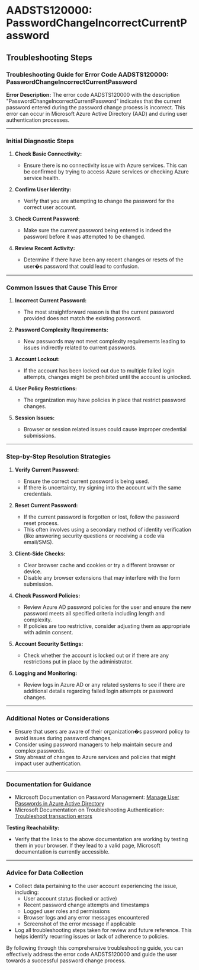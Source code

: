 # AADSTS120000: PasswordChangeIncorrectCurrentPassword


## Troubleshooting Steps
### Troubleshooting Guide for Error Code AADSTS120000: PasswordChangeIncorrectCurrentPassword

**Error Description:**
The error code AADSTS120000 with the description "PasswordChangeIncorrectCurrentPassword" indicates that the current password entered during the password change process is incorrect. This error can occur in Microsoft Azure Active Directory (AAD) and during user authentication processes.

---

### Initial Diagnostic Steps

1. **Check Basic Connectivity:**
   - Ensure there is no connectivity issue with Azure services. This can be confirmed by trying to access Azure services or checking Azure service health.

2. **Confirm User Identity:**
   - Verify that you are attempting to change the password for the correct user account.

3. **Check Current Password:**
   - Make sure the current password being entered is indeed the password before it was attempted to be changed. 

4. **Review Recent Activity:**
   - Determine if there have been any recent changes or resets of the user�s password that could lead to confusion.

---

### Common Issues that Cause This Error

1. **Incorrect Current Password:**
   - The most straightforward reason is that the current password provided does not match the existing password.

2. **Password Complexity Requirements:**
   - New passwords may not meet complexity requirements leading to issues indirectly related to current passwords.

3. **Account Lockout:**
   - If the account has been locked out due to multiple failed login attempts, changes might be prohibited until the account is unlocked.

4. **User Policy Restrictions:**
   - The organization may have policies in place that restrict password changes.

5. **Session Issues:**
   - Browser or session related issues could cause improper credential submissions.

---

### Step-by-Step Resolution Strategies

1. **Verify Current Password:**
   - Ensure the correct current password is being used.
   - If there is uncertainty, try signing into the account with the same credentials.

2. **Reset Current Password:**
   - If the current password is forgotten or lost, follow the password reset process.
   - This often involves using a secondary method of identity verification (like answering security questions or receiving a code via email/SMS).

3. **Client-Side Checks:**
   - Clear browser cache and cookies or try a different browser or device.
   - Disable any browser extensions that may interfere with the form submission.

4. **Check Password Policies:**
   - Review Azure AD password policies for the user and ensure the new password meets all specified criteria including length and complexity.
   - If policies are too restrictive, consider adjusting them as appropriate with admin consent.

5. **Account Security Settings:**
   - Check whether the account is locked out or if there are any restrictions put in place by the administrator.

6. **Logging and Monitoring:**
   - Review logs in Azure AD or any related systems to see if there are additional details regarding failed login attempts or password changes.

---

### Additional Notes or Considerations

- Ensure that users are aware of their organization�s password policy to avoid issues during password changes.
- Consider using password managers to help maintain secure and complex passwords.
- Stay abreast of changes to Azure services and policies that might impact user authentication.

---

### Documentation for Guidance

- Microsoft Documentation on Password Management: [Manage User Passwords in Azure Active Directory](https://docs.microsoft.com/en-us/azure/active-directory/user-help/user-help-password-reset)
- Microsoft Documentation on Troubleshooting Authentication: [Troubleshoot transaction errors](https://docs.microsoft.com/en-us/azure/active-directory/develop/troubleshoot-authentication)

**Testing Reachability:**
- Verify that the links to the above documentation are working by testing them in your browser. If they lead to a valid page, Microsoft documentation is currently accessible.

---

### Advice for Data Collection

- Collect data pertaining to the user account experiencing the issue, including:
  - User account status (locked or active)
  - Recent password change attempts and timestamps
  - Logged user roles and permissions
  - Browser logs and any error messages encountered
  - Screenshot of the error message if applicable
- Log all troubleshooting steps taken for review and future reference. This helps identify recurring issues or lack of adherence to policies.

By following through this comprehensive troubleshooting guide, you can effectively address the error code AADSTS120000 and guide the user towards a successful password change process.